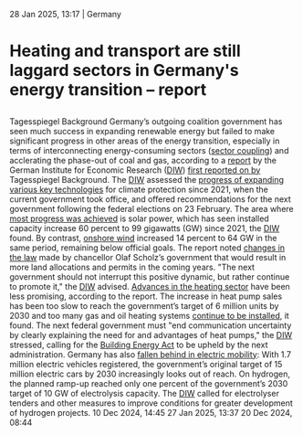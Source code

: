 28 Jan 2025, 13:17
| 
Germany
# Heating and transport are still laggard sectors in Germany's energy transition – report
## 
Tagesspiegel Background
Germany’s outgoing coalition government has seen much success in expanding renewable energy but failed to make significant progress in other areas of the energy transition, especially in terms of interconnecting energy-consuming sectors ([sector coupling](https://www.cleanenergywire.org/glossary/letter_s#sector_coupling)) and acclerating the phase-out of coal and gas, according to a [report](https://www.diw.de/de/diw_01.c.934808.de/an_ampel-fortschritte_anknuepfen__kuenftige_regierung_muss_energiewende_konsequent_weiterverfolgen.html) by the German Institute for Economic Research ([DIW](https://www.cleanenergywire.org/experts/diw-german-institute-economic-research)) [first reported on by](https://background.tagesspiegel.de/energie-und-klima/briefing/diw-sieht-energiewende-noch-nicht-auf-zielkurs) Tagesspiegel Background.
The [DIW](https://www.cleanenergywire.org/experts/diw-german-institute-economic-research) assessed the [progress of expanding various key technologies](https://www.cleanenergywire.org/news/vote25-mixed-climate-legacy-scholzs-collapsed-coalition-leaves-challenges-next-government) for climate protection since 2021, when the current government took office, and offered recommendations for the next government following the federal elections on 23 February. The area where [most progress was achieved](https://www.cleanenergywire.org/news/german-solar-capacity-breaches-100-gigawatts-industry-association) is solar power, which has seen installed capacity increase 60 percent to 99 gigawatts (GW) since 2021, the [DIW](https://www.cleanenergywire.org/experts/diw-german-institute-economic-research) found. By contrast, [onshore wind](https://www.cleanenergywire.org/glossary/letter_o#onshore_wind) increased 14 percent to 64 GW in the same period, remaining below official goals.
The report noted [changes in the law](https://www.cleanenergywire.org/factsheets/germanys-greenhouse-gas-emissions-and-climate-targets) made by chancellor Olaf Scholz’s government that would result in more land allocations and permits in the coming years. "The next government should not interrupt this positive dynamic, but rather continue to promote it," the [DIW](https://www.cleanenergywire.org/experts/diw-german-institute-economic-research) advised.
[Advances in the heating sector](https://www.cleanenergywire.org/news/vote25-analysis-germany-buildings-heating-transition-next-german-government) have been less promising, according to the report. The increase in heat pump sales has been too slow to reach the government’s target of 6 million units by 2030 and too many gas and oil heating systems [continue to be installed](https://www.cleanenergywire.org/news/german-heating-industry-calls-policy-commitment-sales-climate-friendly-systems-halve), it found. The next federal government must "end communication uncertainty by clearly explaining the need for and advantages of heat pumps," the [DIW](https://www.cleanenergywire.org/experts/diw-german-institute-economic-research) stressed, calling for the [Building Energy Act](https://www.cleanenergywire.org/factsheets/qa-germany-debates-phaseout-fossil-fuel-heating-systems) to be upheld by the next administration.
Germany has also [fallen behind in electric mobility](https://www.cleanenergywire.org/news/vote25-transport-transition-poses-policy-conundrum-next-german-government): With 1.7 million electric vehicles registered, the government’s original target of 15 million electric cars by 2030 increasingly looks out of reach. On hydrogen, the planned ramp-up reached only one percent of the government’s 2030 target of 10 GW of electrolysis capacity. The [DIW](https://www.cleanenergywire.org/experts/diw-german-institute-economic-research) called for electrolyser tenders and other measures to improve conditions for greater development of hydrogen projects.
10 Dec 2024, 14:45
27 Jan 2025, 13:37
20 Dec 2024, 08:44